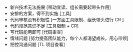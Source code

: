 - 新兴技术无法施展 [带动宣读、组长需要起带头作用]
- 安排的方案，得不到实施  [工具]
- 代码审核没有积极性 [一方面工具限制、组长带头进行 CR ]
- 代码规范意识不足  [工具限制 + CR]
- 写代码能用即可  [代码审查]
- 情绪问题 [努力提高团队能力，每个人都渴望成长，用心带领]
- 把控沟通问题 [TL 项目查看]
